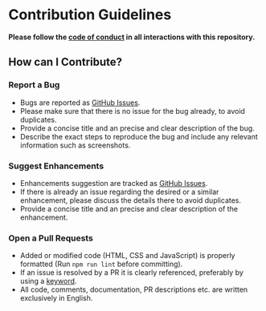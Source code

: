 # Contribution Guidelines

**Please follow the [code of conduct](./CODE_OF_CONDUCT.md) in all interactions with this repository.**

## How can I Contribute?

### Report a Bug

- Bugs are reported as [GitHub Issues](https://github.com/Scriptim/bash-prompt-generator/issues).
- Please make sure that there is no issue for the bug already, to avoid duplicates.
- Provide a concise title and an precise and clear description of the bug.
- Describe the exact steps to reproduce the bug and include any relevant information such as screenshots.

### Suggest Enhancements

- Enhancements suggestion are tracked as [GitHub Issues](https://github.com/Scriptim/bash-prompt-generator/issues).
- If there is already an issue regarding the desired or a similar enhancement, please discuss the details there to avoid duplicates.
- Provide a concise title and an precise and clear description of the enhancement.

### Open a Pull Requests

- Added or modified code (HTML, CSS and JavaScript) is properly formatted (Run `npm run lint` before committing).
- If an issue is resolved by a PR it is clearly referenced, preferably by using a [keyword](https://help.github.com/en/github/managing-your-work-on-github/linking-a-pull-request-to-an-issue#linking-a-pull-request-to-an-issue-using-a-keyword).
- All code, comments, documentation, PR descriptions etc. are written exclusively in English.
